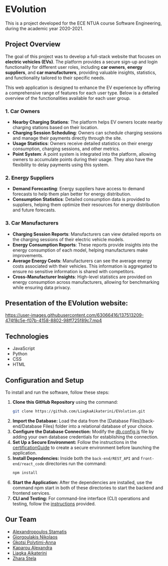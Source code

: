 # EVolution
This is a project developed for the ECE NTUA course Software Engineering, during the academic year 2020-2021.

## Project Overview
The goal of this project was to develop a full-stack website that focuses on **electric vehicles (EVs)**. The platform provides a secure sign-up and login functionality for different user roles, including **car owners**, **energy suppliers**, and **car manufacturers**, providing valuable insights, statistics, and functionality tailored to their specific needs.

This web application is designed to enhance the EV experience by offering a comprehensive range of features for each user type. Below is a detailed overview of the functionalities available for each user group.

### 1. Car Owners
- **Nearby Charging Stations**: The platform helps EV owners locate nearby charging stations based on their location.
- **Charging Session Scheduling**: Owners can schedule charging sessions and manage their payments directly through the site.
- **Usage Statistics**: Owners receive detailed statistics on their energy consumption, charging sessions, and other metrics.
- **Point System**: A point system is integrated into the platform, allowing owners to accumulate points during their usage. They also have the flexibility to delay payments using this system.

### 2. Energy Suppliers
- **Demand Forecasting**: Energy suppliers have access to demand forecasts to help them plan better for energy distribution.
- **Consumption Statistics**: Detailed consumption data is provided to suppliers, helping them optimize their resources for energy distribution and future forecasts.

### 3. Car Manufacturers
- **Charging Session Reports**: Manufacturers can view detailed reports on the charging sessions of their electric vehicle models.
- **Energy Consumption Reports**: These reports provide insights into the energy consumption of each model, helping manufacturers make improvements.
- **Average Energy Costs**: Manufacturers can see the average energy costs associated with their vehicles. This information is aggregated to ensure no sensitive information is shared with competitors.
- **Cross-Manufacturer Insights**: High-level statistics are provided on energy consumption across manufacturers, allowing for benchmarking while ensuring data privacy.


## Presentation of the EVolution website:

https://user-images.githubusercontent.com/63066416/137513209-474f8c5e-f07b-4158-8802-98ff725f89c7.mp4


## Technologies
* JavaScript
* Python
* CSS
* HTML

## Configuration and Setup
To install and run the software, follow these steps:

1. **Clone this GitHub Repository** using the command:
   ```bash
   git clone https://github.com/LiagkaAikaterini/EVolution.git
   ```
2. **Import the Database:** Load the data from the [Database Files](back-end/Database Files) folder into a relational database of your choice.
3. **Configure the Database Connection:** Modify the [db.config.js](back-end/REST_API/config/db.config.js) file by adding your own database credentials for establishing the connection.
4. **Set Up a Secure Environment:** Follow the instructions in the [certificationGuide](certificationGuide.md) to create a secure environment before launching the application.
5. **Install Dependencies:** Inside both the `back-end/REST_API` and `front-end/react_code` directories run the command:
   ```bash
   npm install
   ```
6. **Start the Application:** After the dependencies are installed, use the command npm start in both of these directories to start the backend and frontend services.
7. **CLI and Testing:** For command-line interface (CLI) operations and testing, follow the [instructions](cli-client/README.md) provided.


## Our Team
* [Alexandropoulos Stamatis](https://github.com/stamatisalex)
* [Giorgoulakis Nikolaos](https://github.com/nikosgio)
* [Gkotsi Polytimi-Anna](https://github.com/PolyannaG)
* [Kaparou Alexandra](https://github.com/alexandrakapa)
* [Liagka Aikaterini](https://github.com/LiagkaAikaterini)
* [Zhara Stela](https://github.com/stelazr)
